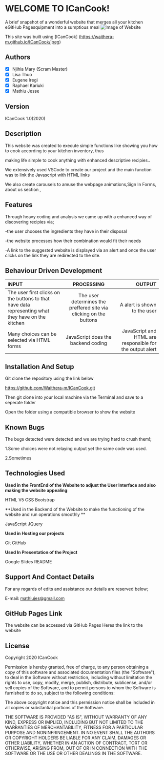 # WELCOME TO ICanCook! 
A brief snapshot of a wonderful website that merges all your kitchen eGitHub Pagesquipment into a sumptious meal
![Image of Website](/images/ICanCook1.jpeg)

This site was built using [ICanCook] (https://waithera-m.github.io/ICanCook/jpeg)
## Authors 

- [x] Njihia Mary (Scram Master)
- [x] Lisa Thuo
- [x] Eugene Iregi
- [x] Raphael Kariuki
- [x] Mathiu Jesse

## Version
ICanCook 1.0(2020)

## Description 

This website was created to execute simple functions like showing you how to cook according to your kitchen inventory,
thus 

making life simple to cook anything with enhanced descriptive recipies..


We extensively used VSCode to create our project and the main function was to link the Javascript with HTML links

We also create carousels to amuse the webpage animations,Sign In Forms, about us section ,

## Features 
Through heavy coding and analysis we came up with a enhanced way of discovering recipies via;

-the user chooses the ingredients they have in their disposal

-the website processes how their combination would fit their needs

-A link to the suggested website is displayed via an alert and once the user clicks on the link they are redirected to the site.


## Behaviour Driven Development


| INPUT |PROCESSING| OUTPUT |
| :---         |     :---:      |          ---: |
| The user first clicks on the buttons to that have data representing what they have on the kitchen  | The user determines the preffered site via clicking on the buttons     | A alert is shown to the user    |
| Many choices can be selected via HTML forms    |   JavaScript does the backend coding     |  JavaScript and HTML are responsible for the output alert    |


## Installation And Setup 
Git clone the repository using the link below

https://github.com/Waithera-m/ICanCook.git

Then git clone into your local machine via the Terminal and save to a seperate folder

Open the folder using a compatible browser to show the website


## Known Bugs 
The bugs detected were detected and we are trying hard to crush them!;

1.Some choices were not relaying output yet the same code was used.

2.Sometimes


## Technologies Used 

**Used in the FrontEnd of the Website to adjust the User Interface and also making the website appealing**

HTML V5
CSS
Bootstrap

**Used in the Backend of the Website to make the functioning of the website and run operations smoothly **


 JavaScript
JQuery

**Used in Hosting our projects**


Git
GitHub

**Used In Presentation of the Project**

Google Slides
README

## Support And Contact Details 
For any regards of edits and assistance our details are reserved below;

E-mail: mathiujes@gmail.com        



## GitHub Pages Link 
The website can be accessed via GitHub Pages 
Heres the link to the website 

## License
Copyright 2020  ICanCook

Permission is hereby granted, free of charge, to any person obtaining a copy of this software and associated documentation files (the "Software"), to deal in the Software without restriction, including without limitation the rights to use, copy, modify, merge, publish, distribute, sublicense, and/or sell copies of the Software, and to permit persons to whom the Software is furnished to do so, subject to the following conditions:

The above copyright notice and this permission notice shall be included in all copies or substantial portions of the Software.

THE SOFTWARE IS PROVIDED "AS IS", WITHOUT WARRANTY OF ANY KIND, EXPRESS OR IMPLIED, INCLUDING BUT NOT LIMITED TO THE WARRANTIES OF MERCHANTABILITY, FITNESS FOR A PARTICULAR PURPOSE AND NONINFRINGEMENT. IN NO EVENT SHALL THE AUTHORS OR COPYRIGHT HOLDERS BE LIABLE FOR ANY CLAIM, DAMAGES OR OTHER LIABILITY, WHETHER IN AN ACTION OF CONTRACT, TORT OR OTHERWISE, ARISING FROM, OUT OF OR IN CONNECTION WITH THE SOFTWARE OR THE USE OR OTHER DEALINGS IN THE SOFTWARE.

